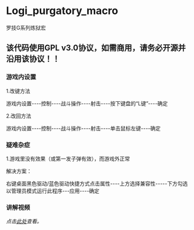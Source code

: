 # Logi_purgatory_macro
罗技G系列炼狱宏

## 该代码使用GPL v3.0协议，如需商用，请务必开源并沿用该协议！！

### 游戏内设置

1.改键方法

游戏内设置----控制----战斗操作----射击----按下键盘的“L键”----确定

2.改回方法

游戏内设置----控制----战斗操作----射击----单击鼠标左键----确定
### 疑难杂症

1.游戏里没有效果（或第一发子弹有效），而游戏外正常
   
解决方案： 

右键桌面黑色驱动/蓝色驱动快捷方式点击属性----上方选择兼容性-----下方勾选以管理员模式运行此程序---应用----确定
### 讲解视频
*点击[此处](https://b23.tv/NYTZymS)查看。*
